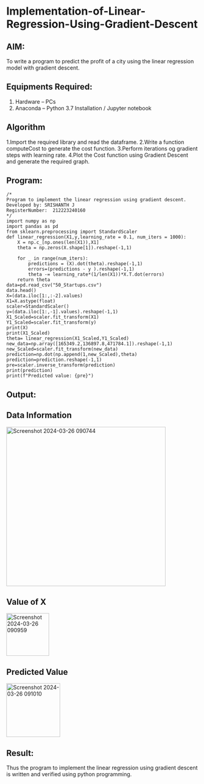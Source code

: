 # Implementation-of-Linear-Regression-Using-Gradient-Descent

## AIM:
To write a program to predict the profit of a city using the linear regression model with gradient descent.

## Equipments Required:
1. Hardware – PCs
2. Anaconda – Python 3.7 Installation / Jupyter notebook

## Algorithm
1.Import the required library and read the dataframe.
2.Write a function computeCost to generate the cost function.
3.Perform iterations og gradient steps with learning rate.
4.Plot the Cost function using Gradient Descent and generate the required graph.
## Program:
```
/*
Program to implement the linear regression using gradient descent.
Developed by: SRISHANTH J
RegisterNumber:  212223240160
*/
import numpy as np
import pandas as pd
from sklearn.preprocessing import StandardScaler
def linear_regression(X1,y,learning_rate = 0.1, num_iters = 1000):
    X = np.c_[np.ones(len(X1)),X1]
    theta = np.zeros(X.shape[1]).reshape(-1,1)
    
    for _ in range(num_iters):
        predictions = (X).dot(theta).reshape(-1,1)
        errors=(predictions - y ).reshape(-1,1)
        theta -= learning_rate*(1/len(X1))*X.T.dot(errors)
    return theta
data=pd.read_csv("50_Startups.csv")
data.head()
X=(data.iloc[1:,:-2].values)
X1=X.astype(float)
scaler=StandardScaler()
y=(data.iloc[1:,-1].values).reshape(-1,1)
X1_Scaled=scaler.fit_transform(X1)
Y1_Scaled=scaler.fit_transform(y)
print(X)
print(X1_Scaled)
theta= linear_regression(X1_Scaled,Y1_Scaled)
new_data=np.array([165349.2,136897.8,471784.1]).reshape(-1,1)
new_Scaled=scaler.fit_transform(new_data)
prediction=np.dot(np.append(1,new_Scaled),theta)
prediction=prediction.reshape(-1,1)
pre=scaler.inverse_transform(prediction)
print(prediction)
print(f"Predicted value: {pre}")
```

## Output:
## Data Information
<img width="418" alt="Screenshot 2024-03-26 090744" src="https://github.com/srishanth2006/Implementation-of-Linear-Regression-Using-Gradient-Descent/assets/150319470/f6a0d139-ebce-42c2-bd28-fc8bf66878b3">

## Value of X
<img width="112" alt="Screenshot 2024-03-26 090959" src="https://github.com/srishanth2006/Implementation-of-Linear-Regression-Using-Gradient-Descent/assets/150319470/015770cb-12dc-45e8-b03b-0655a4262d02">

## Predicted Value
<img width="141" alt="Screenshot 2024-03-26 091010" src="https://github.com/srishanth2006/Implementation-of-Linear-Regression-Using-Gradient-Descent/assets/150319470/65bcc2af-5f0b-407a-9c76-4a7c4d4e6f41">

## Result:
Thus the program to implement the linear regression using gradient descent is written and verified using python programming.
